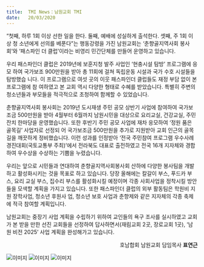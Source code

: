 ```yaml
---
title:  TMI News：남원교회 TMI
date:   20/03/2020
---
```


“첫째, 하루 1회 이상 선한 일을 한다. 둘째, 예배에 성실하게 출석한다. 셋째, 주 1회 이상 청
소년에게 선의를 베푼다”는 행동강령을 가진 남원교회는 ‘춘향골지역사회 봉사회’와 ‘패스파인
더 클럽’이라는 비영리 민간단체를 만들어 운영하고 있습니다.

우리 패스파인더 클럽은 2019년에 보훈지청 발주 사업인 ‘현충시설 탐방’ 프로그램에 응모
하여 국가보조 900만원을 받아 총 11회에 걸쳐 독립운동 시설과 국가 수호 시설들을 탐방했습
니다. 이 프로그램으로 여섯 곳의 이웃 패스파인더 클럽들도 재정 부담 없이 본 프로그램에 참
여하였고 본 교회 역시 다양한 형태로 수혜를 받았습니다. 특별히 주변의 청소년들과 부모들을
적극적으로 초청하여 함께할 수 있었습니다.

춘향골지역사회 봉사회는 2019년 도시재생 주민 공모 상반기 사업에 참여하여 국가보조금
500만원을 받아 4월부터 6월까지 남원시민을 대상으로 요리교실, 건강교실, 주민잔치 한마당을
운영했습니다. 또한 후반기 주민 공모 사업에 재차 응모하여 ‘정원 품은 골목길’ 사업자로 선정되
어 국가보조금 500만원을 추가로 지원받아 교회 인근의 골목길을 깨끗하게 정비했습니다. 이런
성과를 인정받아 ‘전국 주민참여 프로그램 우수사례 경진대회(국토교통부 주최)’에서 전라북도
대표로 출전하였고 전국 16개 지자체와 경합하여 우수상을 수상하는 기쁨을 누렸습니다.

우리는 앞으로 시민들과 연대하여 춘향골지역사회봉사회 산하에 다양한 봉사팀을 개발하고
활성화시키는 것을 목표로 하고 있습니다. 당장 올해에는 칼갈이 부스, 푸드카 부스, 요리 교실
부스, 집수리 부스를 활성화시킬 예정이며 각종 사회사업을 정착시킬 방안들을 모색할 계획을
가지고 있습니다. 또한 패스파인더 클럽의 외부 활동팀은 학원비 지원 장학사업, 청소년 후원사
업, 청소년 보호 사업과 춘향제와 같은 지자체의 각종 축제에 적극 참여할 계획입니다.

남원교회는 중장기 사업 계획을 수립하기 위하여 교인들의 욕구 조사를 실시하였고 교회
가 본 받을 만한 선진 교회들을 선정하여 답사하면서(재림교회 2곳, 장로교회 1곳), ‘남원 비전
2025’ 사업 계획을 완성해가고 있습니다.

<p style="text-align: right">호남합회 남원교회 담임목사 <b>표연근</b></p>

<img src="https://sabbath-school-stage.adventech.io/api/v1/ko/quarterlies/2020-01/lessons/12/days/img01.jpg" style="max-width:100%" alt="이미지" />

<img src="https://sabbath-school-stage.adventech.io/api/v1/ko/quarterlies/2020-01/lessons/12/days/img02.jpg" style="max-width:100%" alt="이미지" />

<img src="https://sabbath-school-stage.adventech.io/api/v1/ko/quarterlies/2020-01/lessons/12/days/img03.jpg" style="max-width:100%" alt="이미지" />
